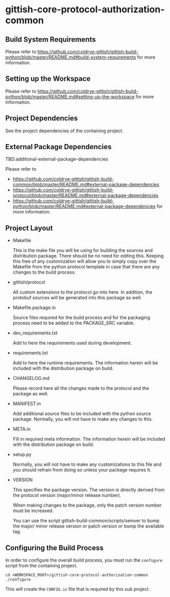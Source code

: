 # gittish-core-protocol-authorization-common



## Build System Requirements

Please refer to 
https://github.com/coldrye-gittish/gittish-build-python/blob/master/README.md#build-system-requirements
for more information.


## Setting up the Workspace

Please refer to 
https://github.com/coldrye-gittish/gittish-build-python/blob/master/README.md#setting-up-the-workspace
for more information.


## Project Dependencies

See the project dependencies of the containing project.


## External Package Dependencies

TBD:additional-external-package-dependencies

Please refer to 
* https://github.com/coldrye-gittish/gittish-build-common/blob/master/README.md#external-package-dependencies
* https://github.com/coldrye-gittish/gittish-build-protocol/blob/master/README.md#external-package-dependencies
* https://github.com/coldrye-gittish/gittish-build-python/blob/master/README.md#external-package-dependencies
for more information.


## Project Layout

* Makefile

  This is the make file you will be using for building the sources and
  distribution package. There should be no need for editing this. Keeping this
  free of any customization will allow you to simply copy over the Makefile
  from the python protocol template in case that there are any changes to the
  build process.

* gittish/protocol

  All custom extensions to the protocol go into here. In addition, the protobuf
  sources will be generated into this package as well.

* Makefile.package.in

  Source files required for the build process and for the packaging process
  need to be added to the PACKAGE_SRC variable.

* dev_requirements.txt

  Add to here the requirements used during development.

* requirements.txt

  Add to here the runtime requirements. The information herein will be included
  with the distribution package on build.

* CHANGELOG.md

  Please record here all the changes made to the protocol and the package as
  well.

* MANIFEST.in

  Add additional source files to be included with the python source package.
  Normally, you will not have to make any changes to this.

* META.in

  Fill in required meta information. The information herein will be included
  with the distribution package on build.

* setup.py

  Normally, you will not have to make any customizations to this file and you
  should refrain from doing so unless your package requires it.

* VERSION

  This specifies the package version. The version is directly derived from the
  protocol version (major/minor release number).

  When making changes to the package, only the patch version number must be
  increased.

  You can use the script gittish-build-common/scripts/semver to bump the major/
  minor release version or patch version or bump the available tag.


## Configuring the Build Process

In order to configure the overall build process, you must run the `configure`
script from the containing project.

```
cd <WORKSPACE_ROOT>/gittish-core-protocol-authorization-common
./configure
```

This will create the `CONFIG.in` file that is required by this sub project.
